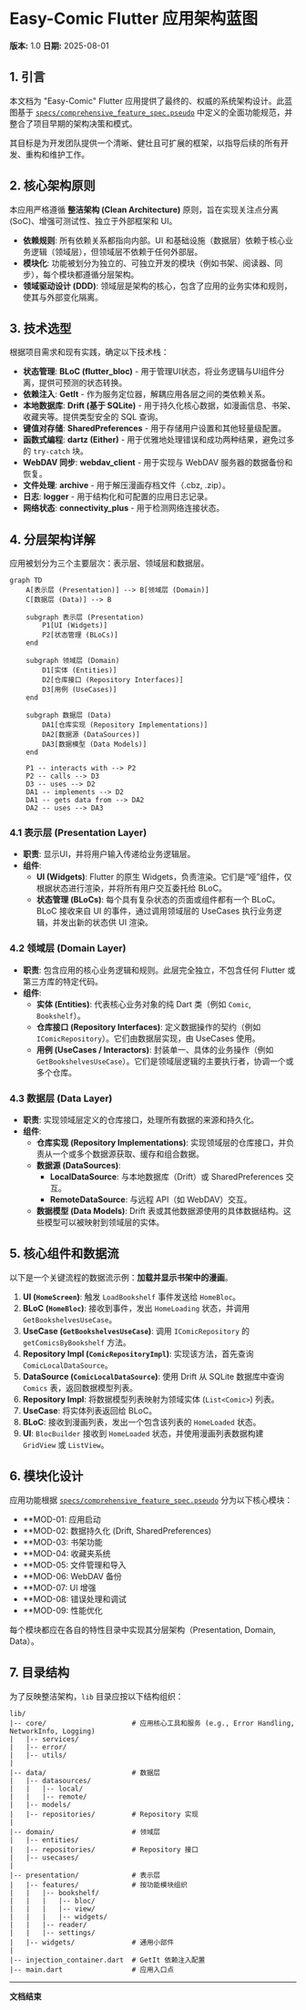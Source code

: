 # Easy-Comic Flutter 应用架构蓝图

**版本:** 1.0
**日期:** 2025-08-01

## 1. 引言

本文档为 "Easy-Comic" Flutter 应用提供了最终的、权威的系统架构设计。此蓝图基于 [`specs/comprehensive_feature_spec.pseudo`](../specs/comprehensive_feature_spec.pseudo) 中定义的全面功能规范，并整合了项目早期的架构决策和模式。

其目标是为开发团队提供一个清晰、健壮且可扩展的框架，以指导后续的所有开发、重构和维护工作。

## 2. 核心架构原则

本应用严格遵循 **整洁架构 (Clean Architecture)** 原则，旨在实现关注点分离 (SoC)、增强可测试性、独立于外部框架和 UI。

*   **依赖规则**: 所有依赖关系都指向内部。UI 和基础设施（数据层）依赖于核心业务逻辑（领域层），但领域层不依赖于任何外部层。
*   **模块化**: 功能被划分为独立的、可独立开发的模块（例如书架、阅读器、同步），每个模块都遵循分层架构。
*   **领域驱动设计 (DDD)**: 领域层是架构的核心，包含了应用的业务实体和规则，使其与外部变化隔离。

## 3. 技术选型

根据项目需求和现有实践，确定以下技术栈：

*   **状态管理**: **BLoC (flutter_bloc)** - 用于管理UI状态，将业务逻辑与UI组件分离，提供可预测的状态转换。
*   **依赖注入**: **GetIt** - 作为服务定位器，解耦应用各层之间的类依赖关系。
*   **本地数据库**: **Drift (基于 SQLite)** - 用于持久化核心数据，如漫画信息、书架、收藏夹等。提供类型安全的 SQL 查询。
*   **键值对存储**: **SharedPreferences** - 用于存储用户设置和其他轻量级配置。
*   **函数式编程**: **dartz (Either)** - 用于优雅地处理错误和成功两种结果，避免过多的 `try-catch` 块。
*   **WebDAV 同步**: **webdav_client** - 用于实现与 WebDAV 服务器的数据备份和恢复。
*   **文件处理**: **archive** - 用于解压漫画存档文件（.cbz, .zip）。
*   **日志**: **logger** - 用于结构化和可配置的应用日志记录。
*   **网络状态**: **connectivity_plus** - 用于检测网络连接状态。

## 4. 分层架构详解

应用被划分为三个主要层次：表示层、领域层和数据层。

```mermaid
graph TD
    A[表示层 (Presentation)] --> B[领域层 (Domain)]
    C[数据层 (Data)] --> B

    subgraph 表示层 (Presentation)
        P1[UI (Widgets)]
        P2[状态管理 (BLoCs)]
    end

    subgraph 领域层 (Domain)
        D1[实体 (Entities)]
        D2[仓库接口 (Repository Interfaces)]
        D3[用例 (UseCases)]
    end

    subgraph 数据层 (Data)
        DA1[仓库实现 (Repository Implementations)]
        DA2[数据源 (DataSources)]
        DA3[数据模型 (Data Models)]
    end

    P1 -- interacts with --> P2
    P2 -- calls --> D3
    D3 -- uses --> D2
    DA1 -- implements --> D2
    DA1 -- gets data from --> DA2
    DA2 -- uses --> DA3
```

### 4.1 表示层 (Presentation Layer)

*   **职责**: 显示UI，并将用户输入传递给业务逻辑层。
*   **组件**:
    *   **UI (Widgets)**: Flutter 的原生 Widgets，负责渲染。它们是“哑”组件，仅根据状态进行渲染，并将所有用户交互委托给 BLoC。
    *   **状态管理 (BLoCs)**: 每个具有复杂状态的页面或组件都有一个 BLoC。BLoC 接收来自 UI 的事件，通过调用领域层的 UseCases 执行业务逻辑，并发出新的状态供 UI 渲染。

### 4.2 领域层 (Domain Layer)

*   **职责**: 包含应用的核心业务逻辑和规则。此层完全独立，不包含任何 Flutter 或第三方库的特定代码。
*   **组件**:
    *   **实体 (Entities)**: 代表核心业务对象的纯 Dart 类（例如 `Comic`, `Bookshelf`）。
    *   **仓库接口 (Repository Interfaces)**: 定义数据操作的契约（例如 `IComicRepository`）。它们由数据层实现，由 UseCases 使用。
    *   **用例 (UseCases / Interactors)**: 封装单一、具体的业务操作（例如 `GetBookshelvesUseCase`）。它们是领域层逻辑的主要执行者，协调一个或多个仓库。

### 4.3 数据层 (Data Layer)

*   **职责**: 实现领域层定义的仓库接口，处理所有数据的来源和持久化。
*   **组件**:
    *   **仓库实现 (Repository Implementations)**: 实现领域层的仓库接口，并负责从一个或多个数据源获取、缓存和组合数据。
    *   **数据源 (DataSources)**:
        *   **LocalDataSource**: 与本地数据库（Drift）或 SharedPreferences 交互。
        *   **RemoteDataSource**: 与远程 API（如 WebDAV）交互。
    *   **数据模型 (Data Models)**: Drift 表或其他数据源使用的具体数据结构。这些模型可以被映射到领域层的实体。

## 5. 核心组件和数据流

以下是一个关键流程的数据流示例：**加载并显示书架中的漫画**。

1.  **UI (`HomeScreen`)**: 触发 `LoadBookshelf` 事件发送给 `HomeBloc`。
2.  **BLoC (`HomeBloc`)**: 接收到事件，发出 `HomeLoading` 状态，并调用 `GetBookshelvesUseCase`。
3.  **UseCase (`GetBookshelvesUseCase`)**: 调用 `IComicRepository` 的 `getComicsByBookshelf` 方法。
4.  **Repository Impl (`ComicRepositoryImpl`)**: 实现该方法，首先查询 `ComicLocalDataSource`。
5.  **DataSource (`ComicLocalDataSource`)**: 使用 Drift 从 SQLite 数据库中查询 `Comics` 表，返回数据模型列表。
6.  **Repository Impl**: 将数据模型列表映射为领域实体 (`List<Comic>`) 列表。
7.  **UseCase**: 将实体列表返回给 BLoC。
8.  **BLoC**: 接收到漫画列表，发出一个包含该列表的 `HomeLoaded` 状态。
9.  **UI**: `BlocBuilder` 接收到 `HomeLoaded` 状态，并使用漫画列表数据构建 `GridView` 或 `ListView`。

## 6. 模块化设计

应用功能根据 [`specs/comprehensive_feature_spec.pseudo`](../specs/comprehensive_feature_spec.pseudo) 分为以下核心模块：

*   **MOD-01: 应用启动
*   **MOD-02: 数据持久化 (Drift, SharedPreferences)
*   **MOD-03: 书架功能
*   **MOD-04: 收藏夹系统
*   **MOD-05: 文件管理和导入
*   **MOD-06: WebDAV 备份
*   **MOD-07: UI 增强
*   **MOD-08: 错误处理和调试
*   **MOD-09: 性能优化

每个模块都应在各自的特性目录中实现其分层架构（Presentation, Domain, Data）。

## 7. 目录结构

为了反映整洁架构，`lib` 目录应按以下结构组织：

```
lib/
|-- core/                     # 应用核心工具和服务 (e.g., Error Handling, NetworkInfo, Logging)
|   |-- services/
|   |-- error/
|   |-- utils/
|
|-- data/                     # 数据层
|   |-- datasources/
|   |   |-- local/
|   |   |-- remote/
|   |-- models/
|   |-- repositories/         # Repository 实现
|
|-- domain/                   # 领域层
|   |-- entities/
|   |-- repositories/         # Repository 接口
|   |-- usecases/
|
|-- presentation/             # 表示层
|   |-- features/             # 按功能模块组织
|   |   |-- bookshelf/
|   |   |   |-- bloc/
|   |   |   |-- view/
|   |   |   |-- widgets/
|   |   |-- reader/
|   |   |-- settings/
|   |-- widgets/              # 通用小部件
|
|-- injection_container.dart  # GetIt 依赖注入配置
|-- main.dart                 # 应用入口点
```

---
**文档结束**